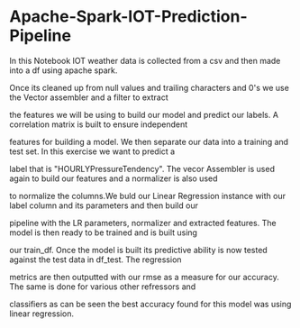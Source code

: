 # Apache-Spark-IOT-Prediction-Pipeline

In this Notebook IOT weather data is collected from a csv and then made into a df using apache spark. 

Once its cleaned up from null values and trailing characters and 0's we use the Vector assembler and a filter to extract

the features we will be using to build our model and predict our labels. A correlation matrix is built to ensure independent

features for building a model. We then separate our data into a training and test set. In this exercise we want to predict a 

label that is "HOURLYPressureTendency".  The vecor Assembler is used again to build our features and a normalizer is also used 

to normalize the columns.We buld our Linear Regression instance with our label column and its parameters and then build our 

pipeline with the LR parameters, normalizer and extracted features. The model is then ready to be trained and is built using

our train_df. Once the model is built its predictive ability is now tested against the test data in df_test. The regression 

metrics are then outputted with our rmse as a measure for our accuracy. The same is done for various other refressors and 

classifiers as can be seen the best accuracy found for this model was using linear regression.

